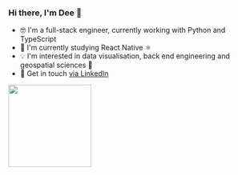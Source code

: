 <h3>Hi there, I'm Dee 👋</h3>

- 🤓 I'm a full-stack engineer, currently working with Python and TypeScript
- 🌱 I'm currently studying React Native ⚛️
- 💡 I'm interested in data visualisation, back end engineering and geospatial sciences 🤗
- 💌 Get in touch [via LinkedIn](https://www.linkedin.com/in/dalila-k-leo-125099156/) 

<p>
<img src="https://github-readme-stats.vercel.app/api/top-langs/?username=dalilakatialeo&layout=donut-vertical" height="165">
  </p>
